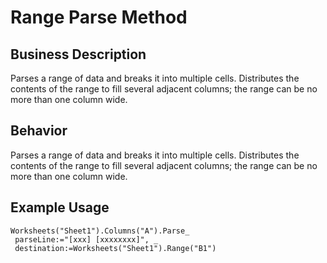 # Range Parse Method

## Business Description
Parses a range of data and breaks it into multiple cells. Distributes the contents of the range to fill several adjacent columns; the range can be no more than one column wide.

## Behavior
Parses a range of data and breaks it into multiple cells. Distributes the contents of the range to fill several adjacent columns; the range can be no more than one column wide.

## Example Usage
```vba
Worksheets("Sheet1").Columns("A").Parse_ 
 parseLine:="[xxx] [xxxxxxxx]", _ 
 destination:=Worksheets("Sheet1").Range("B1")
```